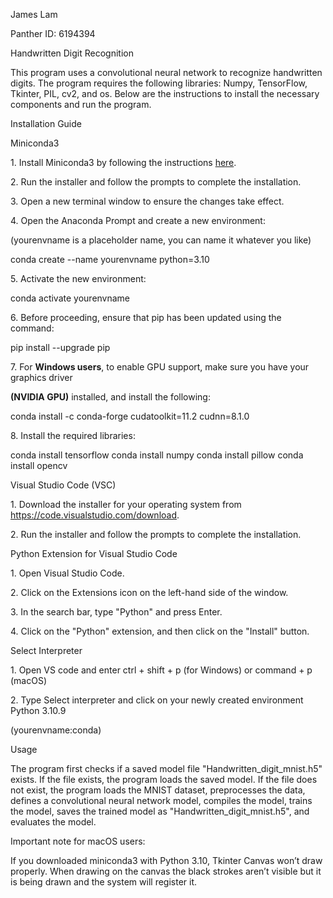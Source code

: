﻿<a name="br1"></a>James Lam

Panther ID: 6194394

Handwritten Digit Recognition

This program uses a convolutional neural network to recognize handwritten digits. The programrequires the following libraries: Numpy, TensorFlow, Tkinter, PIL, cv2, and os. Below are theinstructions to install the necessary components and run the program.

Installation Guide

Miniconda3

1\. Install Miniconda3 by following the instructions [here](https://docs.conda.io/en/latest/miniconda.html).

2\. Run the installer and follow the prompts to complete the installation.

3\. Open a new terminal window to ensure the changes take effect.

4\. Open the Anaconda Prompt and create a new environment:

(yourenvname is a placeholder name, you can name it whatever you like)

conda create --name yourenvname python=3.10

5\. Activate the new environment:

conda activate yourenvname

6\. Before proceeding, ensure that pip has been updated using the command:

pip install --upgrade pip

7\. For **Windows users**, to enable GPU support, make sure you have your graphics driver

**(NVIDIA GPU)** installed, and install the following:

conda install -c conda-forge cudatoolkit=11.2 cudnn=8.1.0

8\. Install the required libraries:

conda install tensorflowconda install numpyconda install pillowconda install opencv




<a name="br2"></a>Visual Studio Code (VSC)

1\. Download the installer for your operating system from[ ](https://code.visualstudio.com/download)<https://code.visualstudio.com/download>.

2\. Run the installer and follow the prompts to complete the installation.

Python Extension for Visual Studio Code

1\. Open Visual Studio Code.

2\. Click on the Extensions icon on the left-hand side of the window.

3\. In the search bar, type "Python" and press Enter.

4\. Click on the "Python" extension, and then click on the "Install" button.

Select Interpreter

1\. Open VS code and enter ctrl + shift + p (for Windows) or command + p (macOS)

2\. Type Select interpreter and click on your newly created environment Python 3.10.9

(yourenvname:conda)

Usage

The program first checks if a saved model file "Handwritten\_digit\_mnist.h5" exists. If the fileexists, the program loads the saved model. If the file does not exist, the program loads theMNIST dataset, preprocesses the data, defines a convolutional neural network model, compilesthe model, trains the model, saves the trained model as "Handwritten\_digit\_mnist.h5", andevaluates the model.

Important note for macOS users:

If you downloaded miniconda3 with Python 3.10, Tkinter Canvas won’t draw properly. Whendrawing on the canvas the black strokes aren’t visible but it is being drawn and the system willregister it.
